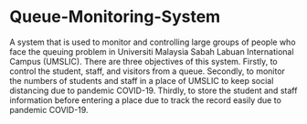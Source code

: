 # Queue-Monitoring-System
A system that is used to monitor and controlling large groups of people who face the queuing problem in Universiti Malaysia Sabah Labuan International Campus (UMSLIC). There are three objectives of this system. Firstly, to control the student, staff, and visitors from a queue. Secondly, to monitor the numbers of students and staff in a place of UMSLIC to keep social distancing due to pandemic COVID-19. Thirdly, to store the student and staff information before entering a place due to track the record easily due to pandemic COVID-19.
